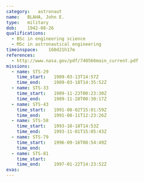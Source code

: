 ```yaml
---
category:	astronaut
name:	BLAHA, John E.
type:	military
dob:	1942-08-26
qualifications:
  - BSc in engineering science
  - MSc in astronautical engineering
timeinspace:	160d21h17m
references:
  - http://www.nasa.gov/pdf/740566main_current.pdf
missions:
  - name: STS-29
    time_start:   1989-03-13T14:57Z
    time_end:     1989-03-18T14:35:52Z
  - name: STS-33
    time_start:   1989-11-23T00:23:30Z
    time_end:     1989-11-28T00:30:17Z
  - name: STS-43
    time_start:   1991-08-02T15:01:59Z
    time_end:     1991-08-11T12:23:26Z
  - name: STS-58
    time_start:   1993-10-18T14:53Z
    time_end:     1993-11-01T15:05:43Z
  - name: STS-79
    time_start:   1996-09-16T08:54:49Z
    time_end:     
  - name: STS-81
    time_start:   
    time_end:     1997-01-22T14:23:52Z
evas:
---
```


